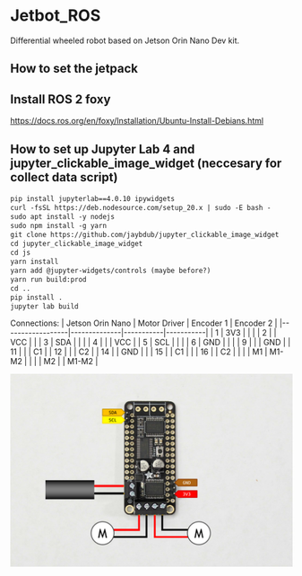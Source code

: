 # Jetbot_ROS

Differential wheeled robot based on Jetson Orin Nano Dev kit.

## How to set the jetpack

## Install ROS 2 foxy

https://docs.ros.org/en/foxy/Installation/Ubuntu-Install-Debians.html

## How to set up Jupyter Lab 4 and jupyter_clickable_image_widget (neccesary for collect data script)
```
pip install jupyterlab==4.0.10 ipywidgets
curl -fsSL https://deb.nodesource.com/setup_20.x | sudo -E bash -
sudo apt install -y nodejs
sudo npm install -g yarn
git clone https://github.com/jaybdub/jupyter_clickable_image_widget
cd jupyter_clickable_image_widget
cd js
yarn install
yarn add @jupyter-widgets/controls (maybe before?)
yarn run build:prod
cd ..
pip install .
jupyter lab build
```

Connections:
| Jetson Orin Nano | Motor Driver | Encoder 1 | Encoder 2 |
|------------------|--------------|-----------|-----------|
| 1                | 3V3          |           |           |
| 2                |              | VCC       |           |
| 3                | SDA          |           |           |
| 4                |              |           | VCC       |
| 5                | SCL          |           |           |
| 6                | GND          |           |           |
| 9                |              |           | GND       |
| 11               |              |           | C1        |
| 12               |              |           | C2        |
| 14               |              | GND       |           |
| 15               |              | C1        |           |
| 16               |              | C2        |           |
|                  | M1           | M1-M2     |           |
|                  | M2           |           | M1-M2     |

![Motor_driver](image.png)


